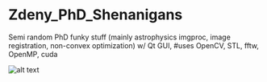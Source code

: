 # Zdeny_PhD_Shenanigans
Semi random PhD funky stuff (mainly astrophysics imgproc, image registration, non-convex optimization) w/ Qt GUI, #uses OpenCV, STL, fftw, OpenMP, cuda

![alt text](https://raw.githubusercontent.com/zdenyhraz/Zdeny_PhD_Shenanigans/master/ui.PNG "Shenanigans GUI")

